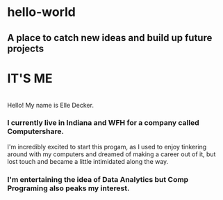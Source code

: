 # hello-world
## A place to catch new ideas and build up future projects


IT'S ME
===============
<br>Hello! My name is Elle Decker. </br>

### I currently live in Indiana and WFH for a company called Computershare. 
I'm incredibly excited to start this progam, as I used to enjoy tinkering around with my computers and dreamed of making a career out of it, but lost touch and became a little intimidated along the way. 

### I'm entertaining the idea of Data Analytics but Comp Programing also peaks my interest.

